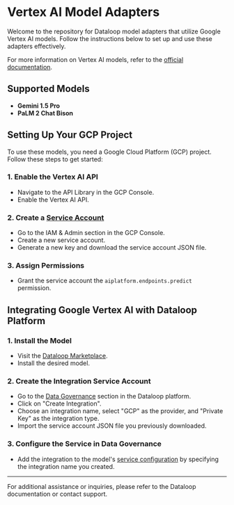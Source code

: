 # Vertex AI Model Adapters

Welcome to the repository for Dataloop model adapters that utilize Google Vertex AI models. Follow the instructions below to set up and use these adapters effectively.

For more information on Vertex AI models, refer to the [official documentation](https://cloud.google.com/vertex-ai/generative-ai/docs/learn/models).

## Supported Models

- **Gemini 1.5 Pro**
- **PaLM 2 Chat Bison**

## Setting Up Your GCP Project

To use these models, you need a Google Cloud Platform (GCP) project. Follow these steps to get started:

### 1. Enable the Vertex AI API
   - Navigate to the API Library in the GCP Console.
   - Enable the Vertex AI API.

### 2. Create a [Service Account](https://docs.dataloop.ai/docs/private-key-integration?highlight=create%20service%20account)
   - Go to the IAM & Admin section in the GCP Console.
   - Create a new service account.
   - Generate a new key and download the service account JSON file.

### 3. Assign Permissions
   - Grant the service account the `aiplatform.endpoints.predict` permission.

## Integrating Google Vertex AI with Dataloop Platform

### 1. Install the Model
   - Visit the [Dataloop Marketplace](https://docs.dataloop.ai/docs/marketplace).
   - Install the desired model.

### 2. Create the Integration Service Account
   - Go to the [Data Governance](https://docs.dataloop.ai/docs/overview-1?highlight=data%20governance) section in the Dataloop platform.
   - Click on "Create Integration".
   - Choose an integration name, select "GCP" as the provider, and "Private Key" as the integration type.
   - Import the service account JSON file you previously downloaded.

### 3. Configure the Service in Data Governance
   - Add the integration to the model's [service configuration](https://docs.dataloop.ai/docs/service-runtime#secrets-for-faas) by specifying the integration name you created.

---

For additional assistance or inquiries, please refer to the Dataloop documentation or contact support.
